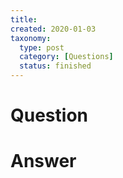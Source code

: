```yaml
---
title:
created: 2020-01-03
taxonomy:
  type: post
  category: [Questions]
  status: finished
---
```


# Question


# Answer

